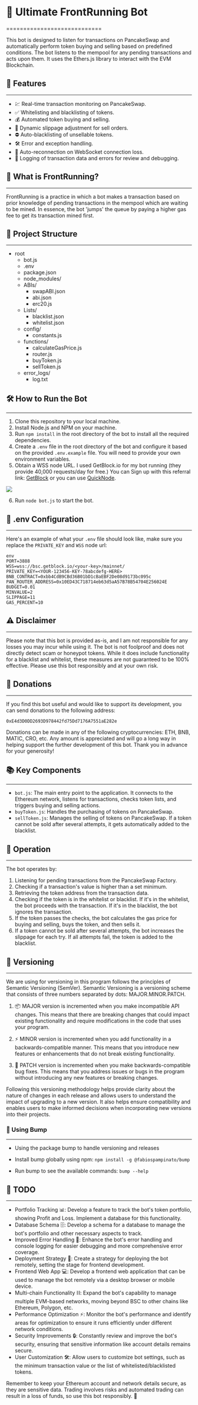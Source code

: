 # 🚀 Ultimate FrontRunning Bot
============================

This bot is designed to listen for transactions on PancakeSwap and automatically perform token buying and selling based on predefined conditions. The bot listens to the mempool for any pending transactions and acts upon them. It uses the Ethers.js library to interact with the EVM Blockchain.

## 🎯 Features
-----------

-   💹 Real-time transaction monitoring on PancakeSwap.
-   ✅ Whitelisting and blacklisting of tokens.
-   💰 Automated token buying and selling.
-   🔀 Dynamic slippage adjustment for sell orders.
-   ⛔ Auto-blacklisting of unsellable tokens.
-   🛠️ Error and exception handling.
-   🔄 Auto-reconnection on WebSocket connection loss.
-   📝 Logging of transaction data and errors for review and debugging.

## 👀 What is FrontRunning?
-----------

FrontRunning is a practice in which a bot makes a transaction based on prior knowledge of pending transactions in the mempool which are waiting to be mined. In essence, the bot 'jumps' the queue by paying a higher gas fee to get its transaction mined first.

## 📂 Project Structure
-----------

- root
  - bot.js
  - .env
  - package.json
  - node_modules/
  - ABIs/
    - swapABI.json
    - abi.json
    - erc20.js
  - Lists/
    - blacklist.json
    - whitelist.json
  - config/
    - constants.js
  - functions/
    - calculateGasPrice.js
    - router.js
    - buyToken.js
    - sellToken.js
  - error_logs/
    - log.txt


## 🛠️ How to Run the Bot
-----------

1. Clone this repository to your local machine.
2. Install Node.js and NPM on your machine.
3. Run `npm install` in the root directory of the bot to install all the required dependencies.
4. Create a `.env` file in the root directory of the bot and configure it based on the provided `.env.example` file. You will need to provide your own environment variables.
5. Obtain a WSS node URL. I used GetBlock.io for my bot running (they provide 40,000 requests/day for free.) You can Sign up with this referral link: [GetBlock](https://account.getblock.io/sign-in?ref=MDFkYzRhOWYtZjVmMC01MGQxLTkyY2ItNThkMWJjZWQxMjY0) or you can use [QuickNode](https://www.quicknode.com?tap_a=67226-09396e&tap_s=3858549-ab57d2&utm_source=affiliate&utm_campaign=generic&utm_content=affiliate_landing_page&utm_medium=generic).

<a href="https://www.quicknode.com?tap_a=111183-6cbd63&tap_s=3858549-ab57d2" target="_BLANK" rel="nofollow"><img src="https://static.tapfiliate.com/625dbbffb97c2953575167.png?a=111183-6cbd63" border="0"></a>

6. Run `node bot.js` to start the bot.

## 📝 .env Configuration
-----------

Here's an example of what your `.env` file should look like, make sure you replace the `PRIVATE_KEY` and `WSS` node url:

```
env
PORT=3888
WSS=wss://bsc.getblock.io/<your-key>/mainnet/
PRIVATE_KEY=<YOUR-123456-KEY-78abcdefg-HERE>
BNB_CONTRACT=0xbb4CdB9CBd36B01bD1cBaEBF2De08d9173bc095c
PAN_ROUTER_ADDRESS=0x10ED43C718714eb63d5aA57B78B54704E256024E
BUDGET=0.01
MINVALUE=2
SLIPPAGE=11
GAS_PERCENT=10
```

## ⚠️ Disclaimer
-----------

Please note that this bot is provided as-is, and I am not responsible for any losses you may incur while using it. The bot is not foolproof and does not directly detect scam or honeypot tokens. While it does include functionality for a blacklist and whitelist, these measures are not guaranteed to be 100% effective. Please use this bot responsibly and at your own risk.

## 💖 Donations
-----------

If you find this bot useful and would like to support its development, you can send donations to the following address: 

`0xE4d3D0DD2693D978442fd75Dd7176A7551aE282e`

Donations can be made in any of the following cryptocurrencies: ETH, BNB, MATIC, CRO, etc. Any amount is appreciated and will go a long way in helping support the further development of this bot. Thank you in advance for your generosity!

## 📚 Key Components
-----------------

-   `bot.js`: The main entry point to the application. It connects to the Ethereum network, listens for transactions, checks token lists, and triggers buying and selling actions.
-   `buyToken.js`: Handles the purchasing of tokens on PancakeSwap.
-   `sellToken.js`: Manages the selling of tokens on PancakeSwap. If a token cannot be sold after several attempts, it gets automatically added to the blacklist.

## 🔄 Operation
------------

The bot operates by:

1.  Listening for pending transactions from the PancakeSwap Factory.
2.  Checking if a transaction's value is higher than a set minimum.
3.  Retrieving the token address from the transaction data.
4.  Checking if the token is in the whitelist or blacklist. If it's in the whitelist, the bot proceeds with the transaction. If it's in the blacklist, the bot ignores the transaction.
5.  If the token passes the checks, the bot calculates the gas price for buying and selling, buys the token, and then sells it.
6.  If a token cannot be sold after several attempts, the bot increases the slippage for each try. If all attempts fail, the token is added to the blacklist.

## 🔧 Versioning
-------
We are using for versioning in this program follows the principles of Semantic Versioning (SemVer). Semantic Versioning is a versioning scheme that consists of three numbers separated by dots: MAJOR.MINOR.PATCH.

1. 📦 MAJOR version is incremented when you make incompatible API changes. This means that there are breaking changes that could impact existing functionality and require modifications in the code that uses your program.

2. ⚡️ MINOR version is incremented when you add functionality in a backwards-compatible manner. This means that you introduce new features or enhancements that do not break existing functionality.

3. 🐛 PATCH version is incremented when you make backwards-compatible bug fixes. This means that you address issues or bugs in the program without introducing any new features or breaking changes.

Following this versioning methodology helps provide clarity about the nature of changes in each release and allows users to understand the impact of upgrading to a new version. It also helps ensure compatibility and enables users to make informed decisions when incorporating new versions into their projects.

### 📌 Using Bump
-------
- Using the package bump to handle versioning and releases

- Install bump globally using npm:
```npm install -g @fabiospampinato/bump```

- Run bump to see the available commands:
```bump --help```


## 📝 TODO
-------

-   Portfolio Tracking 📊: Develop a feature to track the bot's token portfolio, showing Profit and Loss. Implement a database for this functionality.
-   Database Schema 🗄️: Develop a schema for a database to manage the bot's portfolio and other necessary aspects to track.
-   Improved Error Handling 🐞: Enhance the bot's error handling and console logging for easier debugging and more comprehensive error coverage.
-   Deployment Strategy 🚀: Create a strategy for deploying the bot remotely, setting the stage for frontend development.
-   Frontend Web App 💻: Develop a frontend web application that can be used to manage the bot remotely via a desktop browser or mobile device.
-   Multi-chain Functionality ⛓️: Expand the bot's capability to manage multiple EVM-based networks, moving beyond BSC to other chains like Ethereum, Polygon, etc.
-   Performance Optimization ⚡: Monitor the bot's performance and identify areas for optimization to ensure it runs efficiently under different network conditions.
-   Security Improvements 🔒: Constantly review and improve the bot's security, ensuring that sensitive information like account details remains secure.
-   User Customization 🛠️: Allow users to customize bot settings, such as the minimum transaction value or the list of whitelisted/blacklisted tokens.

Remember to keep your Ethereum account and network details secure, as they are sensitive data. Trading involves risks and automated trading can result in a loss of funds, so use this bot responsibly. 🤖
